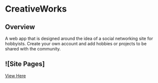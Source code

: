 # CreativeWorks

## Overview
A web app that is designed around the idea of a social networking site for hobbyists. Create your own account and add hobbies or projects to be shared with the community.

## ![Site Pages]
[View Here](/views/README.md)
